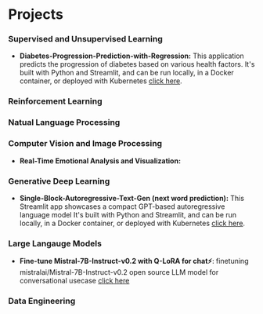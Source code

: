 # Projects

### Supervised and Unsupervised Learning
- **Diabetes-Progression-Prediction-with-Regression:** This application predicts the progression of diabetes based on various health factors. It's built with Python and Streamlit, and can be run locally, in a Docker container, or deployed with Kubernetes [click here](/Diabetes-Progression-Prediction-with-Regression).


### Reinforcement Learning


### Natual Language Processing


### Computer Vision and Image Processing  
- **Real-Time Emotional Analysis and Visualization:**


### Generative Deep Learning
- **Single-Block-Autoregressive-Text-Gen (next word prediction):** This Streamlit app showcases a compact GPT-based autoregressive language model  It's built with Python and Streamlit, and can be run locally, in a Docker container, or deployed with Kubernetes [click here](https://github.com/ajinkyavbhandare/Next-Word-Prediction-with-Decoder-Only-Transformer).
<!---   
- **Difission-models:** [click here](/diffusion-models)
 --->

### Large Langauge Models

- **Fine-tune Mistral-7B-Instruct-v0.2 with Q-LoRA for chat⚡️**: finetuning mistralai/Mistral-7B-Instruct-v0.2 open source LLM model for conversational usecase [click here](https://www.kaggle.com/code/ajinkyabhandare2002/fine-tune-mistral-7b-instruct-v0-2-with-q-lora)

### Data Engineering
 

